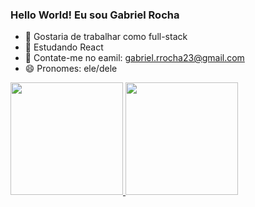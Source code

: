 ### Hello World! Eu sou Gabriel Rocha 

- 🔭 Gostaria de trabalhar como full-stack
- 🌱 Estudando React
- 💬 Contate-me no eamil: gabriel.rrocha23@gmail.com
- 😄 Pronomes: ele/dele

<div>
  <a href="https://github.com/tito-js">
     <img height="180em" src="https://github-readme-stats.vercel.app/api?username=tito-js&show_icons=true&count_private=true&hide=stars,commits,prs,issues,contribs&theme=bear"/>
     <img height="180em" src="https://github-readme-stats.vercel.app/api/top-langs/?username=tito-js&layout=compact&theme=bear"/>
